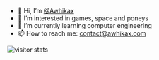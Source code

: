 - 👋 Hi, I’m [@Awhikax](https://github.com/Awhikax)
- 👀 I’m interested in games, space and poneys
- 🌱 I’m currently learning computer engineering
- 📫 How to reach me: contact@awhikax.com

![visitor stats](https://visitor-badge.laobi.icu/badge?page_id=awhikax&title=Visitors)
